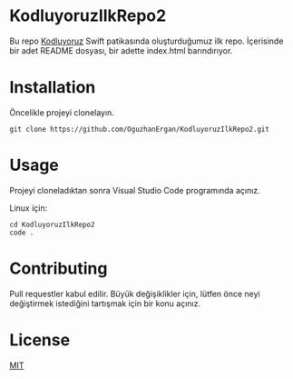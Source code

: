 # KodluyoruzIlkRepo2

Bu repo [Kodluyoruz](https://kodluyoruz.org) Swift patikasında oluşturduğumuz ilk repo. İçerisinde bir adet README dosyası, bir adette index.html barındırıyor. 

# Installation

Öncelikle projeyi clonelayın.
```
git clone https://github.com/OguzhanErgan/KodluyoruzIlkRepo2.git
```

# Usage 

Projeyi cloneladıktan sonra Visual Studio Code programında açınız. 

Linux için:

```
cd KodluyoruzIlkRepo2
code .
```

# Contributing

Pull requestler kabul edilir. Büyük değişiklikler için, lütfen önce neyi değiştirmek istediğini tartışmak için bir konu açınız.

# License

[MIT](https://choosealicense.com/licenses/mit/)
